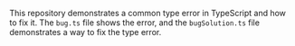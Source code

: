 This repository demonstrates a common type error in TypeScript and how to fix it. The `bug.ts` file shows the error, and the `bugSolution.ts` file demonstrates a way to fix the type error.